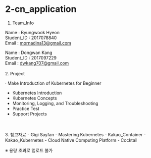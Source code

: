 # 2-cn_application 

1. Team_Info 

Name : Byungwook Hyeon<br>Student_ID : 2017078840<br>Email : mornadina13@gmail.com

Name : Dongwan Kang<br>Student_ID : 2017097229<br>Email : dwkang707@gmail.com
<br>
<br>
2. Project

∙ Make Introduction of Kubernetes for Beginner
- Kubernetes Introduction
- Kubernetes Concepts
- Monitoring, Logging, and Troubleshooting
- Practice Test
- Support Projects
<br>
<br>
3. 참고자료 
- Gigi Sayfan - Mastering Kubernetes
- Kakao_Container
- Kakao_Kubernetes
- Cloud Native Computing Platform - Cocktail

※ 용량 초과로 업로드 불가
<br>
<br>
